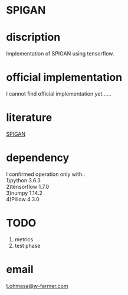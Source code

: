 # SPIGAN    

# discription  
 Implementation of SPIGAN using tensorflow.  
 
# official implementation  
I cannot find official implementation yet......

# literature  
 [SPIGAN](https://arxiv.org/abs/1810.03756)  

# dependency  
I confirmed operation only with..   
1)python 3.6.3  
2)tensorflow 1.7.0  
3)numpy 1.14.2    
4)Pillow 4.3.0  

# TODO  
1. metrics  
2. test phase  

# email  
t.ohmasa@w-farmer.com  

